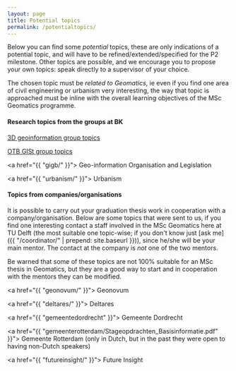```yaml
---
layout: page
title: Potential topics
permalink: /potentialtopics/
---
```


Below you can find some *potential* topics, these are only indications of a potential topic, and will have to be refined/extended/specified for the P2 milestone.
Other topics are possible, and we encourage you to propose your own topics: speak directly to a supervisor of your choice.

The chosen topic must be *related to Geomatics*, ie even if you find one area of civil engineering or urbanism very interesting, the way that topic is approached must be inline with the overall learning objectives of the MSc Geomatics programme.

#### Research topics from the groups at BK

<a href="https://3d.bk.tudelft.nl/education/msctopics/"><i class="fa fa-external-link"></i> 3D geoinformation group topics</a>

<a href="http://wiki.tudelft.nl/bin/view/Organisation/OTB/GISt/MScThesisTopics"><i class="fa fa-external-link"></i> OTB GISt group topics</a>

<a href="{{ "gigb/" }}"><i class="fa fa-external-link"></i> Geo-information Organisation and Legislation</a>

<a href="{{ "urbanism/" }}"><i class="fa fa-external-link"></i> Urbanism</a>


#### Topics from companies/organisations

It is possible to carry out your graduation thesis work in cooperation with a company/organisation.
Below are some topics that were sent to us, if you find one interesting contact a staff involved in the MSc Geomatics here at TU Delft (the most suitable one topic-wise; if you don't know just [ask me]({{ "/coordinator/" | prepend: site.baseurl }})), since he/she will be your main mentor.
The contact at the company is *not* one of the two mentors.

Be warned that some of these topics are not 100% suitable for an MSc thesis in Geomatics, but they are a good way to start and in cooperation with the mentors they can be modified.

<a href="{{ "geonovum/" }}"><i class="fa fa-external-link"></i> Geonovum</a>

<a href="{{ "deltares/" }}"><i class="fa fa-external-link"></i> Deltares</a>

<a href="{{ "gemeentedordrecht" }}"><i class="fa fa-external-link"></i> Gemeente Dordrecht</a> 

<a href="{{ "gemeenterotterdam/Stageopdrachten_Basisinformatie.pdf" }}"><i class="fa fa-external-link"></i> Gemeente Rotterdam</a> (only in Dutch, but in the past they were open to having non-Dutch speakers)
  
<a href="{{ "futureinsight/" }}"><i class="fa fa-external-link"></i> Future Insight</a>

